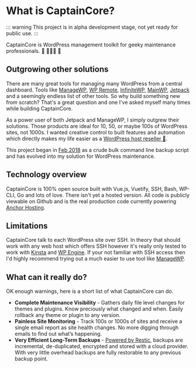 # What is CaptainCore?

::: warning
This project is in alpha development stage, not yet ready for public use.
:::

CaptainCore is WordPress management toolkit for geeky maintenance professionals. 🚤 👨🏽‍💻 🔄

## Outgrowing other solutions

There are many great tools for managing many WordPress from a central dashboard. Tools like [ManageWP](https://managewp.com/), [WP Remote](https://wpremote.com/), [InfiniteWP](https://infinitewp.com/), [MainWP](https://mainwp.com/), [Jetpack](https://jetpack.com/) and a seemingly endless list of other tools. So why build something new from scratch? That's a great question and one I've asked myself many times while building CaptainCore.

As a power user of both Jetpack and ManageWP, I simply outgrew their solutions. Those products are ideal for 10, 50, or maybe 100s of WordPress sites, not 1000s. I wanted creative control to built features and automation which directly makes my life easier as a [WordPress host reseller 🌟](https://anchor.host/make-reselling-wordpress-hosting-awesome/).

This project began in [Feb 2018](https://github.com/CaptainCore/captaincore-cli/commit/9cac109ba72f7d6e79da29cf90751f749c41bd46) as a crude bulk command line backup script and has evolved into my solution for WordPress maintenance.

## Technology overview

CaptainCore is 100% open source built with Vue.js, Vuetify, SSH, Bash, WP-CLI, Go and lots of love. There isn't yet a hosted version. All code is publicly viewable on Github and is the real production code currently powering [Anchor Hosting](https://anchor.host).

## Limitations

CaptainCore talk to each WordPress site over SSH. In theory that should work with any web host which offers SSH however it's really only tested to work with [Kinsta](https://kinsta.com) and [WP Engine](https://wpengine.com). If your not familiar with SSH access then I'd highly recommend trying out a much easier to use tool like [ManageWP](https://managewp.com).

## What can it really do?

OK enough warnings, here is a short list of what CaptainCore can do.

- **Complete Maintenance Visibility** - Gathers daily file level changes for themes and plugins. Know preciously what changed and when. Easily rollback any theme or plugin to any version.
- **Painless Site Monitoring** - Track 100s or 1000s of sites and receive a single email report as site health changes. No more digging through emails to find out what’s happening.
- **Very Efficient Long-Term Backups** - [Powered by Restic](https://captaincore.io/development-update/captaincore-update-26-restic-infused-backups/), backups are incremental, de-duplicated, encrypted and stored with a cloud provider. With very little overhead backups are fully restorable to any previous backup point.